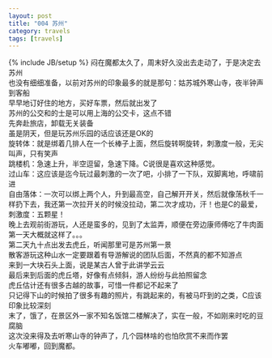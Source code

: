 ```yaml
---
layout: post
title: "004 苏州"
category: travels 
tags: [travels]
---
```

{% include JB/setup %}
闷在魔都太久了，周末好久没出去走动了，于是决定去苏州  
也没有细细准备，以前对苏州的印象最多的就是那句：姑苏城外寒山寺，夜半钟声到客船  
早早地订好住的地方，买好车票，然后就出发了  
苏州的公交和的士是可以用上海的公交卡，这点不错  
先奔赴旅店，卸载无关装备  
虽是阴天，但是玩苏州乐园的话应该还是OK的  
旋转体：就是绑着几排人在一个长棒子上面，然后旋转啊旋转，刺激度一般，无尖叫声，只有笑声  
跳楼机：急速上升，半空逗留，急速下降。C说很是喜欢这种感觉。  
过山车：这应该是迄今玩过最刺激的一次了吧，小排了一下队，双脚离地，呼啸前进  
自由落体：一次可以绑上两个人，升到最高空，自己解开开关，然后就像荡秋千一样扔下去，我还第一次拉开关的时候没拉动，第二次才成功，汗！也是C的最爱，刺激度：五颗星！  
晚上去观前街游玩，人还是蛮多的，见到了太监弄，顺便在旁边康师傅吃了牛肉面  
第一天大概就这样了。。。  
第二天九十点出发去虎丘，听闻那里可是苏州第一景  
散客游玩这种山水一定要跟着有导游解说的团队后面，不然真的都不知游点  
来到一大块石头上面，说是某古人曾于此讲学云云  
最后来到后面的虎丘塔，好像有点倾斜，游人纷纷与此拍照留念  
虎丘估计还有很多古越的故事，可惜一件都记不起来了  
只记得下山的时候拍了很多有趣的照片，有跳起来的，有被马吓到的之类，C应该印象比较深刻  
末了，饿了，在景区外一家不知名饭馆二楼解决了，实在一般，不如刚来时吃的豆腐脑  
这次没来得及去听寒山寺的钟声了，几个园林啥的也怕欣赏不来而作罢  
火车嘟嘟，回到魔都。

